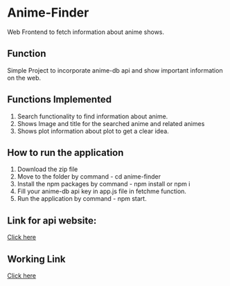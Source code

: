 # Anime-Finder
Web Frontend to fetch information about anime shows.

## Function 
Simple Project to incorporate anime-db api and show important information on the web.

## Functions Implemented
1. Search functionality to find information about anime.
2. Shows Image and title for the searched anime and related animes
3. Shows plot information about plot to get a clear idea.

## How to run the application
1. Download the zip file
2. Move to the folder by command - cd anime-finder
3. Install the npm packages by command - npm install or npm i
4. Fill your anime-db api key in app.js file in fetchme function.
5. Run the application by command - npm start.

## Link for api website:
[Click here](https://rapidapi.com/brian.rofiq/api/anime-db/)

## Working Link 
[Click here](https://anime-finder-plot-info.netlify.app/)
